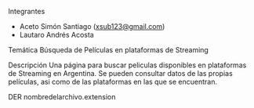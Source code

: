 Integrantes
- Aceto Simón Santiago (xsub123@gmail.com)
- Lautaro Andrés Acosta

Temática
Búsqueda de Películas en plataformas de Streaming

Descripción
Una página para buscar peliculas disponibles en plataformas de Streaming en Argentina.
Se pueden consultar datos de las propias películas, asi como de las plataformas en las que se encuentran.


DER
nombredelarchivo.extension